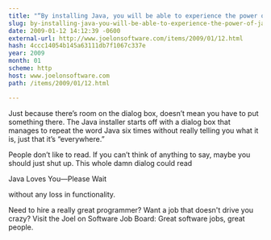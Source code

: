 ```yaml
---
title: "“By installing Java, you will be able to experience the power of Java”"
slug: by-installing-java-you-will-be-able-to-experience-the-power-of-java
date: 2009-01-12 14:12:39 -0600
external-url: http://www.joelonsoftware.com/items/2009/01/12.html
hash: 4ccc14054b145a63111db7f1067c337e
year: 2009
month: 01
scheme: http
host: www.joelonsoftware.com
path: /items/2009/01/12.html

---
```


Just because there’s room on the dialog box, doesn’t mean you have to put something there. The Java installer starts off with a dialog box that manages to repeat the word Java six times without really telling you what it is, just that it’s “everywhere.”



People don’t like to read. If you can’t think of anything to say, maybe you should just shut up. This whole damn dialog could read

Java Loves You—Please Wait

without any loss in functionality.

Need to hire a really great programmer? Want a job that doesn't drive you crazy? Visit the Joel on Software Job Board: Great software jobs, great people.


